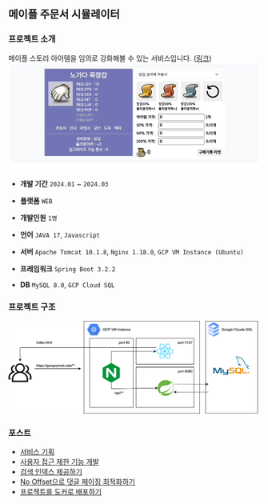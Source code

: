 ## 메이플 주문서 시뮬레이터

### 프로젝트 소개

메이플 스토리 아이템을 임의로 강화해볼 수 있는 서비스입니다. ([링크](https://gongnomok.site/))
<img src="./img/gongnomok.gif">

- **개발 기간** `2024.01` ~ `2024.03`
- **플랫폼** `WEB`
- **개발인원** `1명`

- **언어** `JAVA 17`, `Javascript`
- **서버** `Apache Tomcat 10.1.8`, `Nginx 1.18.0`, `GCP VM Instance (Ubuntu)`
- **프레임워크** `Spring Boot 3.2.2`
- **DB** `MySQL 8.0`, `GCP Cloud SQL`

### 프로젝트 구조
<img src="./img/gongnomok-project-draw.drawio.png">

### 포스트
- [서비스 기획](https://mynameisjaehoon.github.io/posts/%EB%A9%94%EC%9D%B4%ED%94%8C-%EC%A3%BC%EB%AC%B8%EC%84%9C-%EC%8B%9C%EB%AE%AC%EB%A0%88%EC%9D%B4%ED%84%B0-%EA%B0%9C%EB%B0%9C%EA%B8%B0/)
- [사용자 접근 제한 기능 개발](https://mynameisjaehoon.github.io/posts/%EC%82%AC%EC%9A%A9%EC%9E%90-%EA%B6%8C%ED%95%9C-%EC%A0%9C%ED%95%9C%EA%B8%B0%EB%8A%A5-%EA%B0%9C%EB%B0%9C%ED%95%98%EA%B8%B0/)
- [검색 인덱스 제공하기](https://mynameisjaehoon.github.io/posts/%EC%95%84%EC%9D%B4%ED%85%9C-%EA%B2%80%EC%83%89-%EC%9D%B8%EB%8D%B1%EC%8A%A4-%EC%A0%9C%EA%B3%B5%ED%95%98%EA%B8%B0/)
- [No Offset으로 댓글 페이징 최적화하기](https://mynameisjaehoon.github.io/posts/No-Offset-%EC%BF%BC%EB%A6%AC%EB%A1%9C-%EB%8C%93%EA%B8%80-%ED%8E%98%EC%9D%B4%EC%A7%95-%EC%B5%9C%EC%A0%81%ED%99%94-%ED%95%98%EA%B8%B0/)
- [프로젝트를 도커로 배포하기](https://mynameisjaehoon.github.io/posts/%ED%94%84%EB%A1%9C%EC%A0%9D%ED%8A%B8-Docker%EB%A1%9C-%EB%B0%B0%ED%8F%AC%ED%95%98%EA%B8%B0/)